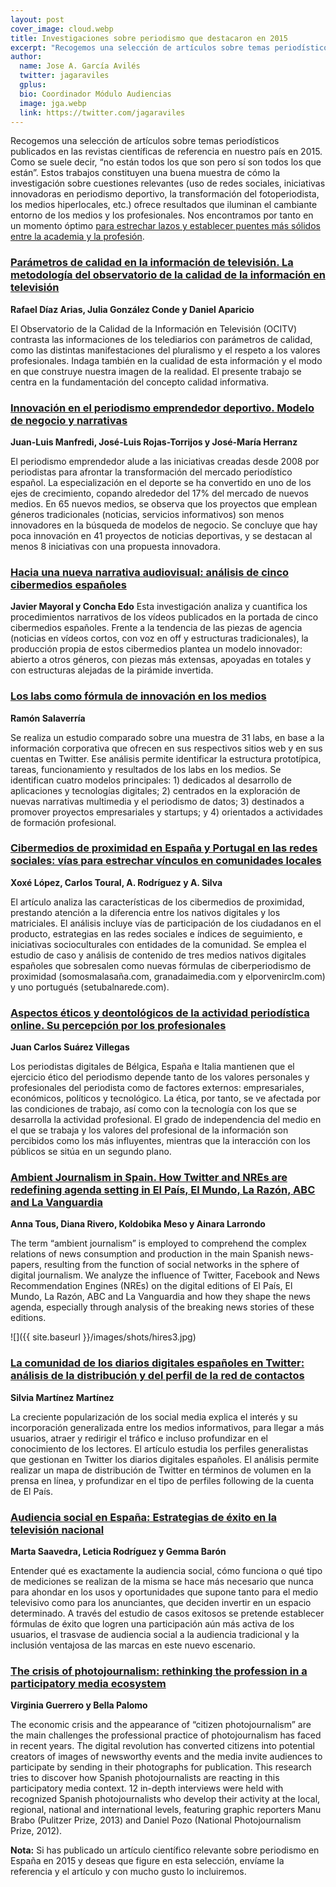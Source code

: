 ```yaml
---
layout: post
cover_image: cloud.webp
title: Investigaciones sobre periodismo que destacaron en 2015
excerpt: "Recogemos una selección de artículos sobre temas periodísticos publicados en las revistas científicas de referencia en nuestro país en 2015. Como se suele decir, “no están todos los que son pero sí son todos los que están”. Estos trabajos constituyen una buena muestra de cómo la investigación sobre cuestiones relevantes (uso de redes sociales, iniciativas innovadoras en periodismo deportivo, la transformación del fotoperiodista, los medios hiperlocales, etc.) ofrece resultados que iluminan el cambiante entorno de los medios y los profesionales. Nos encontramos por tanto en un momento óptimo [para estrechar lazos y establecer puentes más sólidos entre la academia y la profesión."
author:
  name: Jose A. García Avilés
  twitter: jagaraviles
  gplus:  
  bio: Coordinador Módulo Audiencias
  image: jga.webp
  link: https://twitter.com/jagaraviles
---
```

Recogemos una selección de artículos sobre temas periodísticos publicados en las revistas científicas de referencia en nuestro país en 2015. Como se suele decir, “no están todos los que son pero sí son todos los que están”. Estos trabajos constituyen una buena muestra de cómo la investigación sobre cuestiones relevantes (uso de redes sociales, iniciativas innovadoras en periodismo deportivo, la transformación del fotoperiodista, los medios hiperlocales, etc.) ofrece resultados que iluminan el cambiante entorno de los medios y los profesionales. Nos encontramos por tanto en un momento óptimo [para estrechar lazos y establecer puentes más sólidos entre la academia y la profesión](http://www.miquelpellicer.info/2015/03/nuevos-puentes-entre-periodistas-y-universidad-una-colaboracion-necesaria/).

### [Parámetros de calidad en la información de televisión. La metodología del observatorio de la calidad de la información en televisión](http://ambitoscomunicacion.com/2015/parametros-de-calidad-en-la-informacion-de-television-la-metodologia-del-observatorio-de-la-calidad-de-la-informacion-en-television/)

**Rafael Díaz Arias, Julia González Conde y Daniel Aparicio**

El Observatorio de la Calidad de la Información en Televisión (OCITV) contrasta las informaciones de los telediarios con parámetros de calidad, como las distintas manifestaciones del pluralismo y el respeto a los valores profesionales. Indaga también en la cualidad de esta información y el modo en que construye nuestra imagen de la realidad. El presente trabajo se centra en la fundamentación del concepto calidad informativa.

### [Innovación en el periodismo emprendedor deportivo. Modelo de negocio y narrativas](http://www.elprofesionaldelainformacion.com/contenidos/2015/may/06.pdf)

**Juan-Luis Manfredi, José-Luis Rojas-Torrijos y José-María Herranz**

El periodismo emprendedor alude a las iniciativas creadas desde 2008 por periodistas para afrontar la transformación del mercado periodístico español. La especialización en el deporte se ha convertido en uno de los ejes de crecimiento, copando alrededor del 17% del mercado de nuevos medios. En 65 nuevos medios, se observa que los proyectos que emplean géneros tradicionales (noticias, servicios informativos) son menos innovadores en la búsqueda de modelos de negocio. Se concluye que hay poca innovación en 41 proyectos de noticias deportivas, y se destacan al menos 8 iniciativas con una propuesta innovadora.

### [Hacia una nueva narrativa audiovisual: análisis de cinco cibermedios españoles](http://www.unav.es/fcom/communication-society/es/resumen.php?art_id=527)

**Javier Mayoral y Concha Edo**
Esta investigación analiza y cuantifica los procedimientos narrativos de los vídeos publicados en la portada de cinco cibermedios españoles. Frente a la tendencia de las piezas de agencia (noticias en vídeos cortos, con voz en off y estructuras tradicionales), la producción propia de estos cibermedios plantea un modelo innovador: abierto a otros géneros, con piezas más extensas, apoyadas en totales y con estructuras alejadas de la pirámide invertida.


### [Los labs como fórmula de innovación en los medios](http://www.elprofesionaldelainformacion.com/contenidos/2015/jul/06.pdf)

**Ramón Salaverría**

Se realiza un estudio comparado sobre una muestra de 31 labs, en base a la información corporativa que ofrecen en sus respectivos sitios web y en sus cuentas en Twitter. Ese análisis permite identificar la estructura prototípica, tareas, funcionamiento y resultados de los labs en los medios. Se identifican cuatro modelos principales: 1) dedicados al desarrollo de aplicaciones y tecnologías digitales; 2) centrados en la exploración de nuevas narrativas multimedia y el periodismo de datos; 3) destinados a promover proyectos empresariales y startups; y 4) orientados a actividades de formación profesional.

### [Cibermedios de proximidad en España y Portugal en las redes sociales: vías para estrechar vínculos en comunidades locales](http://www.revistalatinacs.org/070/paper/1074/44es.html)

**Xoxé López, Carlos Toural, A. Rodríguez y A. Silva**

El artículo analiza las características de los cibermedios de proximidad, prestando atención a la diferencia entre los nativos digitales y los matriciales. El análisis incluye vías de participación de los ciudadanos en el producto, estrategias en las redes sociales e índices de seguimiento, e iniciativas socioculturales con entidades de la comunidad. Se emplea el estudio de caso y análisis de contenido de tres medios nativos digitales españoles que sobresalen como nuevas fórmulas de ciberperiodismo de proximidad (somosmalasaña.com, granadaimedia.com y elporvenirclm.com) y uno portugués (setubalnarede.com).

### [Aspectos éticos y deontológicos de la actividad periodística online. Su percepción por los profesionales](http://www.revistalatinacs.org/070/paper/1036us/06es.html)

**Juan Carlos Suárez Villegas**

Los periodistas digitales de Bélgica, España  e Italia mantienen que el ejercicio ético del periodismo depende tanto de los valores personales y profesionales del periodista como de factores externos: empresariales, económicos, políticos y tecnológico. La ética, por tanto, se ve afectada por las condiciones de trabajo, así como con la tecnología con los que se desarrolla la actividad profesional.  El grado de independencia del medio en el que se trabaja y los valores del profesional de la información son percibidos como los más influyentes, mientras que la interacción con los públicos se sitúa en un segundo plano.

### [Ambient Journalism in Spain. How Twitter and NREs are redefining agenda setting in El País, El Mundo, La Razón, ABC and La Vanguardia](http://www.tripodos.com/index.php/Facultat_Comunicacio_Blanquerna/article/view/241)

**Anna Tous, Diana Rivero, Koldobika Meso y Ainara Larrondo**

The term “ambient journalism” is employed to comprehend the complex relations of news consumption and production in the main Spanish news-papers, resulting from the function of social networks in the sphere of digital journalism. We analyze the influence of Twitter, Facebook and News Recommendation Engines (NREs) on the digital editions of El País, El Mundo, La Razón, ABC and La Vanguardia and how they shape the news agenda, especially through analysis of the breaking news stories of these editions.

![]({{ site.baseurl }}/images/shots/hires3.jpg)

### [La comunidad de los diarios digitales españoles en Twitter: análisis de la distribución y del perfil de la red de contactos](http://dialnet.unirioja.es/servlet/articulo?codigo=5166821)

**Silvia Martínez Martínez**

La creciente popularización de los social media explica el interés y su incorporación generalizada entre los medios informativos, para llegar a más usuarios, atraer y redirigir el tráfico e incluso profundizar en el conocimiento de los lectores. El artículo estudia los perfiles generalistas que gestionan en Twitter los diarios digitales españoles. El análisis permite realizar un mapa de distribución de Twitter en términos de volumen en la prensa en línea, y profundizar en el tipo de perfiles following de la cuenta de El País. 

### [Audiencia social en España: Estrategias de éxito en la televisión nacional](http://www.icono14.net/ojs/index.php/icono14/article/view/822)

**Marta Saavedra, Leticia Rodríguez y Gemma Barón**

Entender qué es exactamente la audiencia social, cómo funciona o qué tipo de mediciones se realizan de la misma se hace más necesario que nunca para ahondar en los usos y oportunidades que supone tanto para el medio televisivo como para los anunciantes, que deciden invertir en un espacio determinado. A través del estudio de casos exitosos se pretende establecer fórmulas de éxito que logren una participación aún más activa de los usuarios, el trasvase de audiencia social a la audiencia tradicional y la inclusión ventajosa de las marcas en este nuevo escenario.

### [The crisis of photojournalism: rethinking the profession in a participatory media ecosystem](http://www.unav.es/fcom/communication-society/en/resumen.php?art_id=546)

**Virginia Guerrero y Bella Palomo**

The economic crisis and the appearance of “citizen photojournalism” are the main challenges the professional practice of photojournalism has faced in recent years. The digital revolution has converted citizens into potential creators of images of newsworthy events and the media invite audiences to participate by sending in their photographs for publication. This research tries to discover how Spanish photojournalists are reacting in this participatory media context. 12 in-depth interviews were held with recognized Spanish photojournalists who develop their activity at the local, regional, national and international levels, featuring graphic reporters Manu Brabo (Pulitzer Prize, 2013) and Daniel Pozo (National Photojournalism Prize, 2012). 

**Nota:** Si has publicado un artículo científico relevante sobre periodismo en España en 2015 y deseas que figure en esta selección, envíame la referencia y el artículo  y con mucho gusto lo incluiremos.